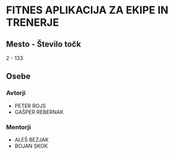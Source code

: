 # FITNES APLIKACIJA ZA EKIPE IN TRENERJE
## Mesto - Število točk
2 - 133
## Osebe
### Avtorji
 * PETER ROJS
 * GAŠPER REBERNAK
### Mentorji
 * ALEŠ BEZJAK
 * BOJAN SKOK